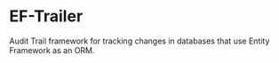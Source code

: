 # EF-Trailer

Audit Trail framework for tracking changes in databases that use Entity Framework as an ORM.
